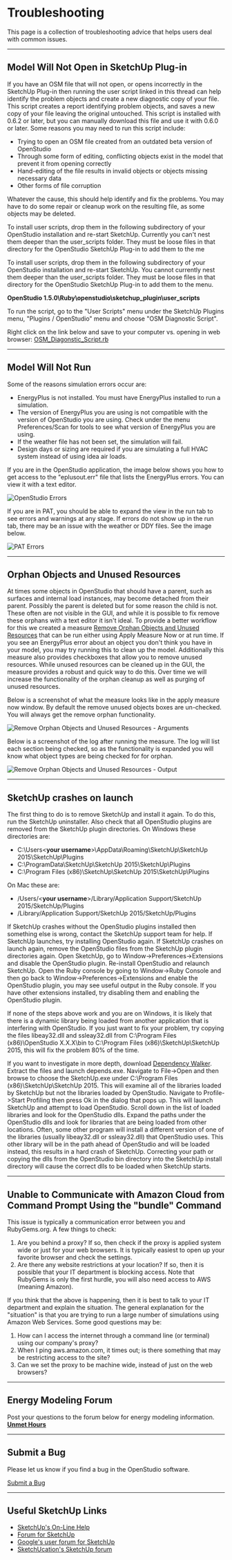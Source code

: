 <h1>Troubleshooting</h1>
This page is a collection of troubleshooting advice that helps users deal with common issues.

_________________

## Model Will Not Open in SketchUp Plug-in
If you have an OSM file that will not open, or opens incorrectly in the SketchUp Plug-in then running the user script linked in this thread can help identify the problem objects and create a new diagnostic copy of your file. This script creates a report identifying problem objects, and saves a new copy of your file leaving the original untouched. This script is installed with 0.6.2 or later, but you can manually download this file and use it with 0.6.0 or later. Some reasons you may need to run this script include:

- Trying to open an OSM file created from an outdated beta version of OpenStudio
- Through some form of editing, conflicting objects exist in the model that prevent it from opening correctly
- Hand-editing of the file results in invalid objects or objects missing necessary data
- Other forms of file corruption

Whatever the cause, this should help identify and fix the problems. You may have to do some repair or cleanup work on the resulting file, as some objects may be deleted.

To install user scripts, drop them in the following subdirectory of your OpenStudio installation and re-start SketchUp. Currently you can't nest them deeper than the user_scripts folder. They must be loose files in that directory for the OpenStudio SketchUp Plug-in to add them to the me

To install user scripts, drop them in the following subdirectory of your OpenStudio installation and re-start SketchUp. You cannot currently nest them deeper than the user_scripts folder. They must be loose files in that directory for the OpenStudio SketchUp Plug-in to add them to the menu.

__OpenStudio 1.5.0\Ruby\openstudio\sketchup_plugin\user_scripts__

To run the script, go to the "User Scripts" menu under the SketchUp Plugins menu, "Plugins / OpenStudio" menu and choose "OSM Diagnostic Script".

Right click on the link below and save to your computer vs. opening in web browser:
[OSM_Diagonstic_Script.rb](img/scripts/OSM_Diagnostic_Script.rb)

_________________

## Model Will Not Run
Some of the reasons simulation errors occur are:

- EnergyPlus is not installed. You must have EnergyPlus installed to run a simulation.
- The version of EnergyPlus you are using is not compatible with the version of OpenStudio you are using. Check under the menu Preferences/Scan for tools to see what version of EnergyPlus you are using.
- If the weather file has not been set, the simulation will fail.
- Design days or sizing are required if you are simulating a full HVAC system instead of using idea air loads.

If you are in the OpenStudio application, the image below shows you how to get access to the "eplusout.err" file that lists the EnergyPlus errors. You can view it with a text editor.

![OpenStudio Errors](img/help/os_errors.png)

If you are in PAT, you should be able to expand the view in the run tab to see errors and warnings at any stage. If errors do not show up in the run tab, there may be an issue with the weather or DDY files. See the image below.

![PAT Errors](img/help/pat_errors.png)

_________________

## Orphan Objects and Unused Resources
At times some objects in OpenStudio that should have a parent, such as surfaces and internal load instances, may become detached from their parent. Possibly the parent is deleted but for some reason the child is not. These often are not visible in the GUI, and while it is possible to fix remove these orphans with a text editor it isn't ideal. To provide a better workflow for this we created a measure [Remove Orphan Objects and Unused Resources](https://bcl.nrel.gov/node/82267) that can be run either using Apply Measure Now or at run time. If you see an EnergyPlus error about an object you don't think you have in your model, you may try running this to clean up the model. Additionally this measure also provides checkboxes that allow you to remove unused resources. While unused resources can be cleaned up in the GUI, the measure provides a robust and quick way to do this. Over time we will increase the functionality of the orphan cleanup as well as purging of unused resources. 

Below is a screenshot of what the measure looks like in the apply measure now window. By default the remove unused objects boxes are un-checked. You will always get the remove orphan functionality. 

![Remove Orphan Objects and Unused Resources - Arguments](../../img/help/orphan_purge_argview.png)

Below is a screenshot of the log after running the measure. The log will list each section being checked, so as the functionality is expanded you will know what object types are being checked for for orphan.

![Remove Orphan Objects and Unused Resources - Output](../../img/help/orphan_purge_outputview.png)

_________________

## SketchUp crashes on launch
The first thing to do is to remove SketchUp and install it again. To do this, run the SketchUp uninstaller. Also check that all OpenStudio plugins are removed from the SketchUp plugin directories. On Windows these directories are:

- C:\Users\<__your username__>\AppData\Roaming\SketchUp\SketchUp 2015\SketchUp\Plugins
- C:\ProgramData\SketchUp\SketchUp 2015\SketchUp\Plugins
- C:\Program Files (x86)\SketchUp\SketchUp 2015\SketchUp\Plugins

On Mac these are:

- /Users/<__your username__>/Library/Application Support/SketchUp 2015/SketchUp/Plugins
- /Library/Application Support/SketchUp 2015/SketchUp/Plugins

If SketchUp crashes without the OpenStudio plugins installed then something else is wrong, contact the SketchUp support team for help. If SketchUp launches, try installing OpenStudio again. If SketchUp crashes on launch again, remove the OpenStudio files from the SketchUp plugin directories again. Open SketchUp, go to Window->Preferences->Extensions and disable the OpenStudio plugin. Re-install OpenStudio and relaunch SketchUp. Open the Ruby console by going to Window->Ruby Console and then go back to Window->Preferences->Extensions and enable the OpenStudio plugin, you may see useful output in the Ruby console. If you have other extensions installed, try disabling them and enabling the OpenStudio plugin.

If none of the steps above work and you are on Windows, it is likely that there is a dynamic library being loaded from another application that is interfering with OpenStudio. If you just want to fix your problem, try copying the files libeay32.dll and ssleay32.dll from C:\Program Files (x86)\OpenStudio X.X.X\bin to C:\Program Files (x86)\SketchUp\SketchUp 2015, this will fix the problem 80% of the time.

If you want to investigate in more depth, download [Dependency Walker](http://www.dependencywalker.com/). Extract the files and launch depends.exe. Navigate to File->Open and then browse to choose the SketchUp.exe under C:\Program Files (x86)\SketchUp\SketchUp 2015\. This will examine all of the libraries loaded by SketchUp but not the libraries loaded by OpenStudio. Navigate to Profile->Start Profiling then press Ok in the dialog that pops up. This will launch SketchUp and attempt to load OpenStudio. Scroll down in the list of loaded libraries and look for the OpenStudio dlls. Expand the paths under the OpenStudio dlls and look for libraries that are being loaded from other locations. Often, some other program will install a different version of one of the libraries (usually libeay32.dll or ssleay32.dll) that OpenStudio uses. This other library will be in the path ahead of OpenStudio and will be loaded instead, this results in a hard crash of SketchUp. Correcting your path or copying the dlls from the OpenStudio bin directory into the SketchUp install directory will cause the correct dlls to be loaded when SketchUp starts.

_________________

## Unable to Communicate with Amazon Cloud from Command Prompt Using the "bundle" Command
This issue is typically a communication error between you and RubyGems.org. A few things to check:

1. Are you behind a proxy? If so, then check if the proxy is applied system wide or just for your web browsers. It is typically easiest to open up your favorite browser and check the settings.
2. Are there any website restrictions at your location? If so, then it is possible that your IT department is blocking access. Note that RubyGems is only the first hurdle, you will also need access to AWS (meaning Amazon).

If you think that the above is happening, then it is best to talk to your IT department and explain the situation. The general explanation for the "situation" is that you are trying to run a large number of simulations using Amazon Web Services. Some good questions may be:

1. How can I access the internet through a command line (or terminal) using our company's proxy?
2. When I ping aws.amazon.com, it times out; is there something that may be restricting access to the site?
3. Can we set the proxy to be machine wide, instead of just on the web browsers?

_________________

<!--## OpenStudio Crashes-->

<!--#Results Look Wrong## Under Heated and Cooled Hours-->

## Energy Modeling Forum
Post your questions to the forum below for energy modeling information.
[__Unmet Hours__](https://unmethours.com/questions/scope:all/sort:activity-desc/tags:openstudio/)

_________________

## Submit a Bug
Please let us know if you find a bug in the OpenStudio software.

<a class="btn btn-primary" role="button" href="https://www.openstudio.net/contact">Submit a Bug</a>

_________________

## Useful SketchUp Links
- [SketchUp's On-Line Help](http://help.sketchup.com/en)
- [Forum for SketchUp](https://productforums.google.com/forum/?hl=en#!categories/sketchup/sketchup)
- [Google's user forum for SketchUp](https://productforums.google.com/forum/?hl=en#!categories/sketchup/sketchup)
- [SketchUcation's SketchUp forum](http://sketchucation.com/forums/)
